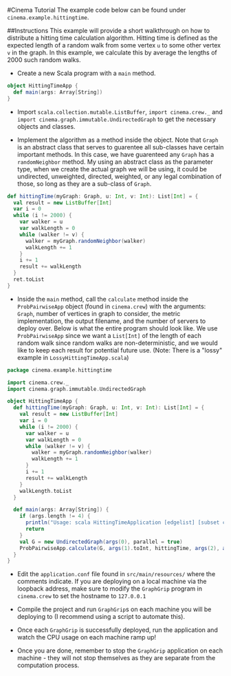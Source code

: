 #Cinema Tutorial
The example code below can be found under
`cinema.example.hittingtime`.

##Instructions
This example will provide a short walkthrough on how
to distribute a hitting time calculation algorithm.
Hitting time is defined as the expected length of a random
walk from some vertex `u` to some other vertex `v` in
the graph. In this example, we calculate this by average
the lengths of 2000 such random walks.

* Create a new Scala program with a `main` method.

```scala
object HittingTimeApp {
  def main(args: Array[String])
}
```

* Import `scala.collection.mutable.ListBuffer`,
`import cinema.crew._` and
`import cinema.graph.immutable.UndirectedGraph` to
get the necessary objects and classes.

* Implement the algorithm as a method inside the object.
Note that `Graph` is an abstract class that serves to guarentee
all sub-classes have certain important methods. In this case,
we have guarenteed any `Graph` has a `randomNeighbor` method.
My using an abstract class as the parameter type, when we
create the actual graph we will be using, it could be
undirected, unweighted, directed, weighted, or any legal
combination of those, so long as they are a sub-class of
`Graph`.

```scala
def hittingTime(myGraph: Graph, u: Int, v: Int): List[Int] = {
  val result = new ListBuffer[Int]
  var i = 0
  while (i != 2000) {
    var walker = u
    var walkLength = 0
    while (walker != v) {
      walker = myGraph.randomNeighbor(walker)
      walkLength += 1
    }
    i += 1
    result += walkLength
  }
  ret.toList
}
```

* Inside the `main` method, call the `calculate` method 
inside the `ProbPairwiseApp` object (found in 
`cinema.crew`) with the arguments: 
`Graph`, number of vertices in graph to consider, 
the metric implementation, the output filename, and the 
number of servers to deploy over. Below is what the entire 
program should look like. We use `ProbPairwiseApp` since we
want a `List[Int]` of the length of each random walk since
random walks are non-deterministic, and we would like
to keep each result for potential future use. (Note:
There is a "lossy" example in `LossyHittingTimeApp.scala`)

```scala
package cinema.example.hittingtime

import cinema.crew._
import cinema.graph.immutable.UndirectedGraph

object HittingTimeApp {
  def hittingTime(myGraph: Graph, u: Int, v: Int): List[Int] = {
    val result = new ListBuffer[Int]
    var i = 0
    while (i != 2000) {
      var walker = u
      var walkLength = 0
      while (walker != v) {
        walker = myGraph.randomNeighbor(walker)
        walkLength += 1
      }
      i += 1
      result += walkLength
    }
    walkLength.toList
  }

  def main(args: Array[String]) {
    if (args.length != 4) {
      println("Usage: scala HittingTimeApplication [edgelist] [subset cardinality] [output filename] [# of servers]")
      return
    }
    val G = new UndirectedGraph(args(0), parallel = true)
    ProbPairwiseApp.calculate(G, args(1).toInt, hittingTime, args(2), args(3).toInt)
  }
}
```
    
* Edit the `application.conf` file found in `src/main/resources/` 
where the comments indicate. If you are deploying on a local machine 
via the loopback address, make sure to modify the `GraphGrip` program in 
`cinema.crew` to set the hostname to `127.0.0.1`

* Compile the project and run `GraphGrip`s on each machine you will be 
deploying to (I recommend using a script to automate this).

* Once each `GraphGrip` is successfully deployed, run the application and 
watch the CPU usage on each machine ramp up!

* Once you are done, remember to stop the `GraphGrip`
application on each machine - they will not stop
themselves as they are separate from the computation
process.